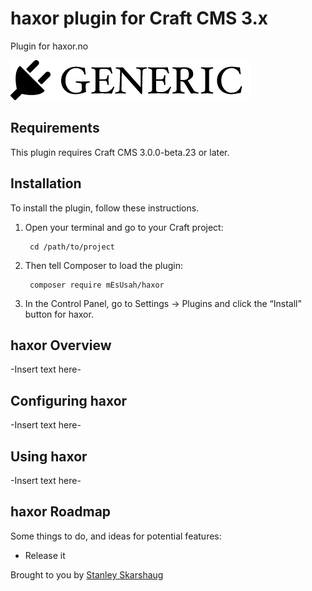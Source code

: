 # haxor plugin for Craft CMS 3.x

Plugin for haxor.no

![Screenshot](resources/img/plugin-logo.png)

## Requirements

This plugin requires Craft CMS 3.0.0-beta.23 or later.

## Installation

To install the plugin, follow these instructions.

1. Open your terminal and go to your Craft project:

        cd /path/to/project

2. Then tell Composer to load the plugin:

        composer require mEsUsah/haxor

3. In the Control Panel, go to Settings → Plugins and click the “Install” button for haxor.

## haxor Overview

-Insert text here-

## Configuring haxor

-Insert text here-

## Using haxor

-Insert text here-

## haxor Roadmap

Some things to do, and ideas for potential features:

* Release it

Brought to you by [Stanley Skarshaug](haxor.no)

